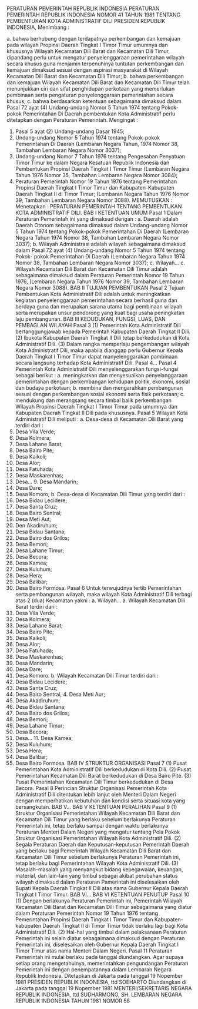  PERATURAN PEMERINTAH REPUBLIK INDONESIA PERATURAN PEMERINTAH REPUBLIK INDONESIA NOMOR 41 TAHUN 1981 TENTANG PEMBENTUKAN KOTA ADMINISTRATIF DILI PRESIDEN REPUBLIK INDONESIA,
Menimbang :

a. bahwa berhubung dengan terdapatnya perkembangan dan kemajuan pada wilayah Propinsi Daerah Tingkat I Timor Timur umumnya dan khususnya Wilayah Kecamatan Dili Barat dan Kecamatan Dili Timur, dipandang perlu untuk mengatur penyelenggaraan pemerintahan wilayah secara khusus guna menjamin terpenuhinya tuntutan perkembangan dan kemajuan dimaksud sesuai dengan aspirasi masyarakat di Wilayah Kecamatan Dili Barat dan Kecamatan Dili Timur;
b. bahwa perkembangan dan kemajuan Wilayah Kecamatan Dili Barat dan Kecamatan Dili Timur telah menunjukkan ciri dan sifat penghidupan perkotaan yang memerlukan pembinaan serta pengaturan penyelenggaraan pemerintahan secara khusus;
c. bahwa berdasarkan ketentuan sebagaimana dimaksud dalam Pasal 72 ayat (4) Undang-undang Nomor 5 Tahun 1974 tentang Pokok-pokok Pemerintahan Di Daerah pembentukan Kota Administratif perlu ditetapkan dengan Peraturan Pemerintah.
Mengingat :

1. Pasal 5 ayat (2) Undang-undang Dasar 1945;
2. Undang-undang Nomor 5 Tahun 1974 tentang Pokok-pokok Pemerintahan Di Daerah (Lembaran Negara Tahun, 1974 Nomor 38, Tambahan Lembaran Negara Nomor 3037);
3. Undang-undang Nomor 7 Tahun 1976 tentang Pengesahan Penyatuan Timor Timur ke dalam Negara Kesatuan Republik Indonesia dan Pembentukan Propinsi Daerah Tingkat I Timor Timur (Lembaran Negara Tahun 1976 Nomor 35, Tambahan Lembaran Negara Nomor 3084);
4. Peraturan Pemerintah Nomor 19 Tahun 1976 tentang Pemerintahan Propinsi Daerah Tingkat I Timor Timur dan Kabupaten-Kabupaten Daerah Tingkat II di Timor Timur; (Lembaran Negara Tahun 1976 Nomor 39, Tambahan Lembaran Negara Nomor 3088).
MEMUTUSKAN :
 Menetapkan : PERATURAN PEMERINTAH TENTANG PEMBENTUKAN KOTA ADMINISTRATIF DILI.
BAB I KETENTUAN UMUM
Pasal 1
Dalam Peraturan Pemerintah ini yang dimaksud dengan :
a. Daerah adalah Daerah Otonom sebagaimana dimaksud dalam Undang-undang Nomor 5 Tahun 1974 tentang Pokok-pokok Pemerintahan Di Daerah (Lembaran Negara Tahun 1974 Nomor 38, Tambahan Lembaran Negara Nomor 3037);
b. Wilayah Administrasi adalah wilayah sebagaimana dimaksud dalam Pasal 72 ayat (4) Undang-undang Nomor 5 Tahun 1974 tentang Pokok- pokok Pemerintahan Di Daerah (Lembaran Negara Tahun 1974 Nomor 38, Tambahan Lembaran Negara Nomor 3037);
c. Wilayah… c. Wilayah Kecamatan Dili Barat dan Kecamatan Dili Timur adalah sebagaimana dimaksud dalam Peraturan Pemerintah Nomor 19 Tahun 1976, (Lembaran Negara Tahun 1976 Nomor 39, Tambahan Lembaran Negara Nomor 3088).
BAB II TUJUAN PEMBENTUKAN
Pasal 2
Tujuan Pembentukan Kota Administratif Dili adalah untuk meningkatkan kegiatan penyelenggaraan pemerintahan secara berhasil guna dan berdaya guna dan merupakan sarana utama bagi pembinaan wilayah serta merupakan unsur pendorong yang kuat bagi usaha peningkatan laju pembangunan.
BAB III KEDUDUKAN, FUNGSI, LUAS, DAN PEMBAGLAN WILAYAH
Pasal 3
(1) Pemerintah Kota Administratif Dili bertanggungjawab kepada Pemerintah Kabupaten Daerah Tingkat II Dili.
(2) Ibukota Kabupaten Daerah Tingkat II Dili tetap berkedudukan di Kota Administratif Dili.
(3) Dalam rangka memperlaju pengembangan wilayah Kota Administratif Dili, maka apabila dianggap perlu Gubernur Kepala Daerah Tingkat I Timor Timur dapat manyelenggarakan pambinaan secara langsung terhadap Kota Administratif Dili. Pasal 4…
Pasal 4
Pemerintah Kota Administratif Dili menyelenggarakan fungsi-fungsi sebagai berikut :
a. meningkatkan dan menyesuaikan penyelanggaraan pemerintahan dengan perkembangan kehidupan politik, ekonomi, sosial dan budaya perkotaan;
b. membina dan mengarahkan pembangunan sesuai dengan perkembangan sosial ekonomi serta fisik perkotaan;
c. mendukung dan merangsang secara timbal balik perkembangan Wilayah Propinsi Daerah Tingkat I Timor Timur pada umumnya dan Kabupaten Daerah Tingkat II Dili pada khususnya.
Pasal 5
Wilayah Kota Administratif Dili meliputi :
a. Desa-desa di Kecamatan Dili Barat yang terdiri dari :
1. Desa Vila Verde;
2. Desa Kolmera;
3. Desa Lahane Barat;
4. Desa Bairo Pite;
5. Desa Kaikoli;
6. Desa Alor;
7. Desa Fatuhada;
8. Desa Maskarenhas;
9. Desa… 9. Desa Mandarin;
10. Desa Dare;
11. Desa Komoro;
b. Desa-desa di Kecamatan Dili Timur yang terdiri dari :
1. Desa Bidau Lecidere;
2. Desa Santa Cruz;
3. Desa Bairo Sentral;
4. Desa Meti Aut;
5. Den Akadiruhum;
6. Desa Bidau Santana;
7. Desa Bairo dos Grilos;
8. Desa Bemori;
9. Desa Lahane Timur;
10. Desa Becora;
11. Desa Kamea;
12. Desa Kuluhum;
13. Desa Hera;
14. Desa Balibar;
15. Desa Bairo Formosa.
Pasal 6
Untuk terwujudnya tertib Pemerintahan serta pembangunan wilayah, maka wilayah Kota Administratif Dili terbagi atas 2 (dua) Kecamatan yakni :
a. Wilayah… a. Wilayah Kecamatan Dili Barat terdiri dari :
1. Desa Vila Verde;
2. Desa Kolmera;
3. Desa Lahane Barat;
4. Desa Bairo Pite;
5. Desa Kaikoli;
6. Desa Alor;
7. Desa Fatuhada;
8. Desa Maskarenhas;
9. Desa Mandarin;
10. Desa Dare;
11. Desa Komoro.
b. Wilayah Kecamatan Dili Timur terdiri dari :
1. Desa Bidau Lecidere;
2. Desa Santa Cruz;
3. Desa Bairo Sentral, 4. Desa Meti Aur;
5. Desa Akadiruhum;
6. Desa Bidau Santana;
7. Desa Bairo dos Grilos;
8. Desa Bemori;
9. Desa Lahane Timur;
10. Desa Becora;
11. Desa… 11. Desa Kamea;
12. Desa Kuluhum;
13. Desa Hera;
14. Desa Balibar;
15. Desa Bairo Formosa.
BAB IV STRUKTUR ORGANISASI
Pasal 7
(1) Pusat Pemerintahan Kota Administratif Dili berkedudukan di Kota Dili.
(2) Pusat Pemerintahan Kecamatan Dili Barat berkedudukan di Desa Bairo Pite.
(3) Pusat Pemerintahan Kecamatan Dili Timur berkedudukan di Desa Becora.
Pasal 8
Perincian Struktur Organisasi Pemerintah Kota Administratif Dili ditentukan lebih lanjut oleh Menteri Dalam Negeri dengan memperhatikan kebutuhan dan kondisi serta situasi kota yang bersangkutan. BAB V…
BAB V KETENTUAN PERALIHAN
Pasal 9
(1) Struktur Organisasi Pemerintahan Wilayah Kecamatan Dili Barat dan Kecamatan Dili Timur yang berlaku sebelum berlakunya Peraturan Pemerintah ini, tetap berlaku sampai dengan waktu berlakunya Peraturan Menteri Dalam Negeri yang mengatur tentang Pola Pokok Struktur Organisasi Pemerintahan Wilayah Kota Administratif Dili.
(2) Segala Peraturan Daerah dan Keputusan-keputusan Pemerintah Daerah yang berlaku bagi Pemerintah Wilayah Kecamatan Dili Barat dan Kecamatan Dili Timur sebelum berlakunya Peraturan Pemerintah ini, tetap berlaku bagi Pemerintahan Wilayah Kota Administratif Dili.
(3) Masalah-masalah yang menyangkut bidang kepegawaian, keuangan, material, dan lain-lain yang timbul sebagai akibat perubahan status wilayah dimaksud dalam Peraturan Pamerintah ini diselesaikan oleh Bupati Kepala Daerah Tingkat II Dili atas nama Gubernur Kepala Daerah Tingkat I Timor Timur. BAB VI…
BAB VI KETENTUAN PENUTUP
Pasal 10
(1) Dengan berlakunya Peraturan Pemerintah ini, Pemerintah Wilayah Kecamatan Dili Barat dan Kecamatan Dili Timur sebagaimana yang diatur dalam Peraturan Pemerintah Nomor 19 Tahun 1976 tentang Pemerintahan Propinsi Daerah Tingkat I Timor Timur dan Kabupaten-kabupaten Daerah Tingkat II di Timor Timur tidak berlaku lagi bagi Kota Administratif Dili.
(2) Hal-hal yang timbul dalam pelaksanaan Peraturan Pemerintah ini selain diatur sebagaimana dimaksud dengan Peraturan Pemerintah ini, diselesaikan oleh Gubernur Kepala Daerah Tingkat I Timor Timur atas nama Menteri Dalam Negeri.
Pasal 11
Peraturan Pemerintah ini mulai berlaku pada tanggal diundangkan. Agar supaya setiap orang mengetahuinya, memerintahkan pengundangan Peraturan Pemerintah ini dengan penempatannya dalam Lembaran Negara Republik Indonesia. Ditetapkan di Jakarta pada tanggal 19 Nopember 1981 PRESIDEN REPUBLIK INDONESIA, ttd SOEHARTO Diundangkan di Jakarta pada tanggal 19 Nopember 1981 MENTERI/SEKRETARIS NEGARA REPUBLIK INDONESIA, ttd SUDHARMONO, SH. LEMBARAN NEGARA REPUBLIK INDONESIA TAHUN 1981 NOMOR 58